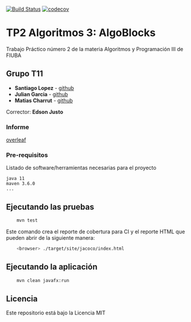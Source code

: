 [![Build Status](https://travis-ci.com/mati1297/tp2_algoblocks.svg?branch=master)](https://travis-ci.com/github/mati1297/tp2_algoblocks/) [![codecov](https://codecov.io/gh/mati1297/tp2_algoblocks/branch/master/graph/badge.svg)](https://codecov.io/gh/mati1297/tp2_algoblocks)



# TP2 Algoritmos 3: AlgoBlocks

Trabajo Práctico número 2 de la materia Algoritmos y Programación III de FIUBA

## Grupo T11

* **Santiago Lopez** - [github](https://github.com/Santoi)
* **Julian Garcia** - [github](https://github.com/juligarcia)
* **Matias Charrut** - [github](https://github.com/mati1297)

Corrector: **Edson Justo**

### Informe
[overleaf](https://www.overleaf.com/read/whdthgdpzyyx)

### Pre-requisitos

Listado de software/herramientas necesarias para el proyecto

```
java 11
maven 3.6.0
...
```

## Ejecutando las pruebas

```bash
    mvn test
```

Este comando crea el reporte de cobertura para CI y el reporte HTML que pueden abrir de la siguiente manera:

```bash
    <browser> ./target/site/jacoco/index.html
```

## Ejecutando la aplicación

```bash
    mvn clean javafx:run
```

## Licencia

Este repositorio está bajo la Licencia MIT
